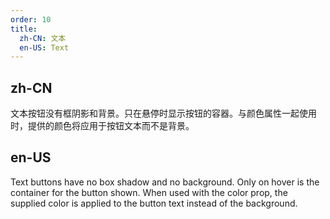 ```yaml
---
order: 10
title:
  zh-CN: 文本
  en-US: Text
---
```


## zh-CN

文本按钮没有框阴影和背景。只在悬停时显示按钮的容器。与颜色属性一起使用时，提供的颜色将应用于按钮文本而不是背景。

## en-US

Text buttons have no box shadow and no background. Only on hover is the container for the button shown. When used with the color prop, the supplied color is applied to the button text instead of the background.